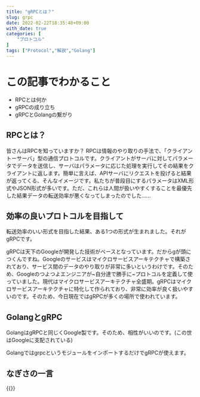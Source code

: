 ```yaml
---
title: "gRPCとは？"
slug: grpc
date: 2022-02-22T18:35:48+09:00
with_date: true
categories: [
    "プロトコル"
]
tags: ["Protocol","解説","Golang"]
---
```


# この記事でわかること
- RPCとは何か
- gRPCの成り立ち
- gRPCとGolangの繋がり

## RPCとは？

皆さんはRPCを知っていますか？
RPCは情報のやり取りの手法で、「クライアントーサーバ」型の通信プロトコルです。クライアントがサーバに対してパラメータでデータを送信し、サーバはパラメータに応じた処理を実行してその結果をクライアントに返します。簡単に言えば、APIサーバにリクエストを投げると結果が返ってくる、そんなイメージです。私たちが普段目にするパラメータはXML形式やJSON形式が多いです。ただ、これらは人間が扱いやすくすることを最優先した結果データの転送効率が悪くなってしまったのでした……

## 効率の良いプロトコルを目指して
転送効率のいい形式を目指した結果、ある1つの形式が生まれました。それがgRPCです。

gRPCは天下のGoogleが開発した技術がベースとなっています。だからgが頭につくんですね。Googleのサービスはマイクロサービスアーキテクチャで構築されており、サービス間のデータのやり取りが非常に多いというわけです。そのため、Googleのつよつよエンジニアが~自分達で勝手に~プロトコルを定義して使っていました。現代はマイクロサービスアーキテクチャ全盛期。gRPCはマイクロサービスアーキテクチャに特化して作られており、非常に効率が良く扱いやすいのです。そのため、今日現在ではgRPCが多くの場所で使われています。

## GolangとgRPC
GolangはgRPCと同じくGoogle製です。そのため、相性がいいのです。(この世はGoogleに支配されている)

GolangではgrpcというモジュールをインポートするだけでgRPCが使えます。

<!--Golangの実装例 -->

## なぎさの一言
{{<chat face="doya" text="gRPCはハイスペックだけど普及率など問題点も多い！そのため時と場合に応じた技術選定が必要ですね！">}}